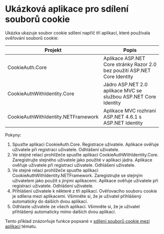 # <a name="cookie-sharing-sample-app"></a>Ukázková aplikace pro sdílení souborů cookie

Ukázka ukazuje soubor cookie sdílení napříč tří aplikací, které používala ověřování souborů cookie:

| Projekt                             | Popis |
| ----------------------------------- | ----------- |
| CookieAuth.Core                     | Aplikace ASP.NET Core stránky Razor 2.0 bez použití ASP.NET Core Identity |
| CookieAuthWithIdentity.Core         | Jádro ASP.NET 2.0 aplikace MVC se službou ASP.NET Core Identity |
| CookieAuthWithIdentity.NETFramework | Aplikace MVC rozhraní ASP.NET 4.6.1 s ASP.NET Identity |

Pokyny:

1. Spusťte aplikaci CookieAuth.Core. Registrace uživatele. Aplikace ověřuje uživatele při registraci uživatele. Odhlášení uživatele.
1. Ve stejné relaci prohlížeče spusťte aplikaci CookieAuthWithIdentity.Core. Zaregistrujte stejného uživatele jako použité v aplikaci jádra. Aplikace ověřuje uživatele při registraci uživatele. Odhlášení uživatele.
1. Ve stejné relaci prohlížeče spusťte aplikaci CookieAuthWithIdentity.NETFramework. Zaregistrujte se stejným uživatelem jako použít s jinými aplikacemi. Aplikace ověřuje uživatele při registraci uživatele. Odhlášení uživatele.
1. Přihlášení uživatele k některé z tři aplikací. Ověřovacího souboru cookie je sdílena mezi aplikacemi. Všimněte si, že je uživatel přihlášený automaticky do dalších dvou aplikací.
1. Odhlaste uživatele ze všech aplikací. Všimněte si, že je uživatel přihlášený automaticky mimo dalších dvou aplikací.

Tento příklad znázorňuje funkce popsané v [sdílení souborů cookie mezi aplikací](https://docs.microsoft.com/aspnet/core/security/cookie-sharing) tématu.
